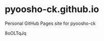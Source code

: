 # pyoosho-ck.github.io
Personal GitHub Pages site for pyoosho-ck



































































8oOLTqJq
